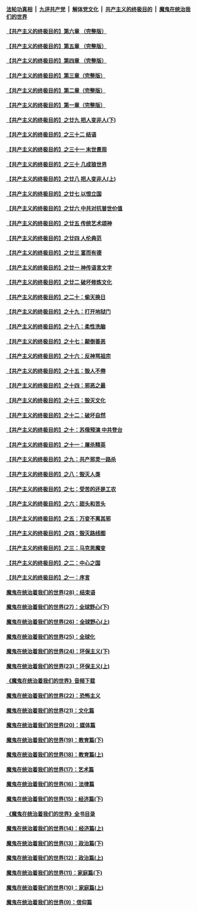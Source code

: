 ####  [法轮功真相](../../../../basic/blob/master/README.md?t=12231539) &nbsp;|&nbsp; [九评共产党](../../../../9ping.md/blob/master/README.md?t=12231539) &nbsp;|&nbsp; [解体党文化](../../../../jtdwh.md/blob/master/README.md?t=12231539)  &nbsp;|&nbsp; [共产主义的终极目的](../../../../gczydzjmd.md/blob/master/README.md?t=12231539) &nbsp;|&nbsp; [魔鬼在统治我们的世界](../../../../mgztzwmdsj.md/blob/master/README.md?t=12231539) 

#### [【共产主义的终极目的】第六章 （完整版）](../pages/nsc422/n11428913.md?t=12231539) 

#### [【共产主义的终极目的】第五章 （完整版）](../pages/nsc422/n11428912.md?t=12231539) 

#### [【共产主义的终极目的】第四章 （完整版）](../pages/nsc422/n11428907.md?t=12231539) 

#### [【共产主义的终极目的】第三章（完整版）](../pages/nsc422/n11428848.md?t=12231539) 

#### [【共产主义的终极目的】第二章（完整版）](../pages/nsc422/n11428831.md?t=12231539) 

#### [【共产主义的终极目的】第一章（完整版）](../pages/nsc422/n11417651.md?t=12231539) 

#### [【共产主义的终极目的】之廿九 把人变非人(下)](../pages/nsc422/n11344140.md?t=12231539) 

#### [【共产主义的终极目的】之三十二 结语](../pages/nsc422/n11360535.md?t=12231539) 

#### [【共产主义的终极目的】之三十一 末世景观](../pages/nsc422/n11351129.md?t=12231539) 

#### [【共产主义的终极目的】之三十 几成狼世界](../pages/nsc422/n11348280.md?t=12231539) 

#### [【共产主义的终极目的】之廿八 把人变非人(上)](../pages/nsc422/n11340492.md?t=12231539) 

#### [【共产主义的终极目的】之廿七 以恨立国](../pages/nsc422/n11336944.md?t=12231539) 

#### [【共产主义的终极目的】之廿六 中共对抗普世价值](../pages/nsc422/n11324785.md?t=12231539) 

#### [【共产主义的终极目的】之廿五 传统艺术颂神](../pages/nsc422/n11296396.md?t=12231539) 

#### [【共产主义的终极目的】之廿四 人伦典范](../pages/nsc422/n11296397.md?t=12231539) 

#### [【共产主义的终极目的】之廿三 富而有德](../pages/nsc422/n11283598.md?t=12231539) 

#### [【共产主义的终极目的】之廿一 神传语言文字](../pages/nsc422/n11263265.md?t=12231539) 

#### [【共产主义的终极目的】之廿二 破坏修炼文化](../pages/nsc422/n11245728.md?t=12231539) 

#### [【共产主义的终极目的】之二十：偷天换日](../pages/nsc422/n11238846.md?t=12231539) 

#### [【共产主义的终极目的】之十九：打开地狱门](../pages/nsc422/n11206376.md?t=12231539) 

#### [【共产主义的终极目的】之十八：柔性洗脑](../pages/nsc422/n11199994.md?t=12231539) 

#### [【共产主义的终极目的】之十七：颠倒善恶](../pages/nsc422/n11179782.md?t=12231539) 

#### [【共产主义的终极目的】之十六：反神骂祖宗](../pages/nsc422/n11166798.md?t=12231539) 

#### [【共产主义的终极目的】之十五：毁人不倦](../pages/nsc422/n11166792.md?t=12231539) 

#### [【共产主义的终极目的】之十四：邪恶之最](../pages/nsc422/n11150249.md?t=12231539) 

#### [【共产主义的终极目的】之十三：毁灭文化](../pages/nsc422/n11135227.md?t=12231539) 

#### [【共产主义的终极目的】之十二：破坏自然](../pages/nsc422/n11135214.md?t=12231539) 

#### [【共产主义的终极目的】之十：苏俄预演 中共登台](../pages/nsc422/n11118424.md?t=12231539) 

#### [【共产主义的终极目的】之十一：屠杀精英](../pages/nsc422/n11118442.md?t=12231539) 

#### [【共产主义的终极目的】之九：共产邪灵一路杀](../pages/nsc422/n11114139.md?t=12231539) 

#### [【共产主义的终极目的】之八：毁灭人类](../pages/nsc422/n11108503.md?t=12231539) 

#### [【共产主义的终极目的】之七：受苦的还是工农](../pages/nsc422/n11101809.md?t=12231539) 

#### [【共产主义的终极目的】之六：甜头和苦头](../pages/nsc422/n11096971.md?t=12231539) 

#### [【共产主义的终极目的】之五：万变不离其邪](../pages/nsc422/n11091285.md?t=12231539) 

#### [【共产主义的终极目的】之四：毁灭路线图](../pages/nsc422/n11086284.md?t=12231539) 

#### [【共产主义的终极目的】之三：马克思魔变](../pages/nsc422/n11061941.md?t=12231539) 

#### [【共产主义的终极目的】之二：中心之国](../pages/nsc422/n11047728.md?t=12231539) 

#### [【共产主义的终极目的】之一：序言](../pages/nsc422/n11086077.md?t=12231539) 

#### [魔鬼在统治着我们的世界(28)：结束语](../pages/nsc422/n10936246.md?t=12231539) 

#### [魔鬼在统治着我们的世界(27)：全球野心(下)](../pages/nsc422/n10928319.md?t=12231539) 

#### [魔鬼在统治着我们的世界(26)：全球野心(上)](../pages/nsc422/n10900318.md?t=12231539) 

#### [魔鬼在统治着我们的世界(25)：全球化](../pages/nsc422/n10788205.md?t=12231539) 

#### [魔鬼在统治着我们的世界(24)：环保主义(下)](../pages/nsc422/n10695307.md?t=12231539) 

#### [魔鬼在统治着我们的世界(23)：环保主义(上)](../pages/nsc422/n10688613.md?t=12231539) 

#### [《魔鬼在统治着我们的世界》音频下载](../pages/nsc422/n10635553.md?t=12231539) 

#### [魔鬼在统治着我们的世界(22)：恐怖主义](../pages/nsc422/n10614727.md?t=12231539) 

#### [魔鬼在统治着我们的世界(21)：文化篇](../pages/nsc422/n10597706.md?t=12231539) 

#### [魔鬼在统治着我们的世界(20)：媒体篇](../pages/nsc422/n10586579.md?t=12231539) 

#### [魔鬼在统治着我们的世界(19)：教育篇(下)](../pages/nsc422/n10564808.md?t=12231539) 

#### [魔鬼在统治着我们的世界(18)：教育篇(上)](../pages/nsc422/n10526970.md?t=12231539) 

#### [魔鬼在统治着我们的世界(17)：艺术篇](../pages/nsc422/n10499093.md?t=12231539) 

#### [魔鬼在统治着我们的世界(16)：法律篇](../pages/nsc422/n10485969.md?t=12231539) 

#### [魔鬼在统治着我们的世界(15)：经济篇(下)](../pages/nsc422/n10469975.md?t=12231539) 

#### [《魔鬼在统治着我们的世界》全书目录](../pages/nsc422/n10464261.md?t=12231539) 

#### [魔鬼在统治着我们的世界(14)：经济篇(上)](../pages/nsc422/n10457370.md?t=12231539) 

#### [魔鬼在统治着我们的世界(13)：政治篇(下)](../pages/nsc422/n10448270.md?t=12231539) 

#### [魔鬼在统治着我们的世界(12)：政治篇(上)](../pages/nsc422/n10444576.md?t=12231539) 

#### [魔鬼在统治着我们的世界(11)：家庭篇(下)](../pages/nsc422/n10440961.md?t=12231539) 

#### [魔鬼在统治着我们的世界(10)：家庭篇(上)](../pages/nsc422/n10435448.md?t=12231539) 

#### [魔鬼在统治着我们的世界(9)：信仰篇](../pages/nsc422/n10432159.md?t=12231539) 

